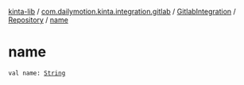 [kinta-lib](../../../index.md) / [com.dailymotion.kinta.integration.gitlab](../../index.md) / [GitlabIntegration](../index.md) / [Repository](index.md) / [name](./name.md)

# name

`val name: `[`String`](https://kotlinlang.org/api/latest/jvm/stdlib/kotlin/-string/index.html)